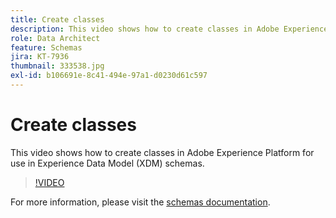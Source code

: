 ```yaml
---
title: Create classes
description: This video shows how to create classes in Adobe Experience Platform for use in Experience Data Model (XDM) schemas.
role: Data Architect
feature: Schemas
jira: KT-7936
thumbnail: 333538.jpg
exl-id: b106691e-8c41-494e-97a1-d0230d61c597
---
```

# Create classes

This video shows how to create classes in Adobe Experience Platform for use in Experience Data Model (XDM) schemas.

>[!VIDEO](https://video.tv.adobe.com/v/333538?quality=12&learn=on)

For  more information, please visit the [schemas documentation](https://experienceleague.adobe.com/docs/experience-platform/xdm/home.html).
